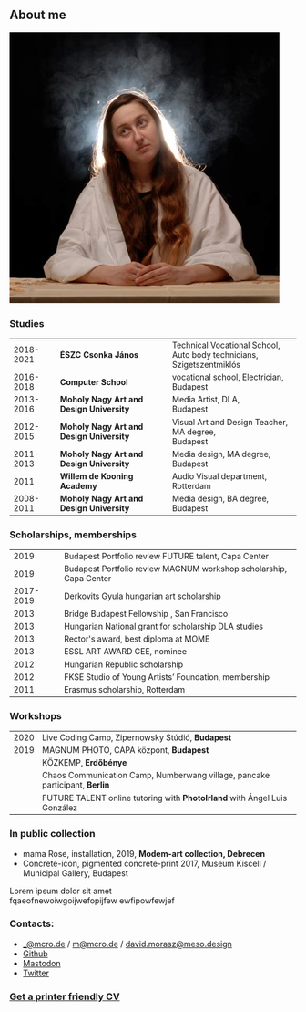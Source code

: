 ## About me

![md.parallax](olga.jpg)

### Studies

|   |   |   |
| - | - | - |
| 2018-2021 | **ÉSZC Csonka János** | Technical Vocational School,<br>Auto body technicians,<br>Szigetszentmiklós |
| 2016-2018 | **Computer School** | vocational school, Electrician,<br>Budapest |
| 2013-2016 | **Moholy Nagy Art and Design University** | Media Artist, DLA,<br> Budapest |
| 2012-2015 | **Moholy Nagy Art and Design University** | Visual Art and Design Teacher, MA degree,<br> Budapest |
| 2011- 2013 | **Moholy Nagy Art and Design University** | Media design, MA degree,<br>Budapest |
| 2011 | **Willem de Kooning Academy** | Audio Visual department,<br>Rotterdam
| 2008-2011 | **Moholy Nagy Art and Design University** | Media design, BA degree,<br>Budapest |

### Scholarships, memberships

|   |   |
| - | - |
| 2019 | Budapest Portfolio review FUTURE  talent, Capa Center |
| 2019 | Budapest Portfolio review MAGNUM workshop scholarship, Capa Center |
| 2017-2019 |	Derkovits Gyula hungarian art scholarship |
| 2013 | Bridge Budapest Fellowship , San Francisco |
| 2013 | Hungarian National grant for scholarship DLA studies |
| 2013 | Rector's award,  best diploma at MOME  |
| 2013 | ESSL ART AWARD CEE, nominee |
| 2012 | Hungarian Republic scholarship |
| 2012 | FKSE Studio of Young Artists’ Foundation, membership |
| 2011 | Erasmus scholarship, Rotterdam |

### Workshops

| | |
|-|-|
| 2020 | Live Coding Camp, Zipernowsky Stúdió, **Budapest** |
| 2019 | MAGNUM PHOTO, CAPA központ, **Budapest** |
|  | KÖZKEMP, **Erdőbénye** |
|  | Chaos Communication Camp, Numberwang village, pancake participant, **Berlin** |
|  | FUTURE TALENT  online tutoring with **PhotoIrland** with Ángel Luis González |

### In public collection

* mama Rose, installation,  2019, **Modem-art collection, Debrecen**
* Concrete-icon, pigmented concrete-print 2017, Museum Kiscell / Municipal Gallery, Budapest

Lorem ipsum dolor sit amet  
fqaeofnewoiwgoijwefopijfew ewfipowfewjef

### Contacts:

* _@mcro.de / m@mcro.de / david.morasz@meso.design
* [Github](https://github.com/microdee)
* [Mastodon](https://mastodon.social/web/accounts/850016)
* [Twitter](https://twitter.com/microdeedev)


### [Get a printer friendly CV](root/cv.pdf)